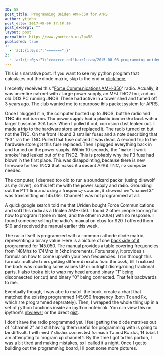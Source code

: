 ```yaml
---
ID: 58
post_title: Programming Uniden AMH-350 for APRS
author: ytjohn
post_date: 2017-05-06 17:58:10
post_excerpt: ""
layout: post
permalink: https://www.yourtech.us/?p=58
published: true
1:
  - 'a:1:{i:0;s:7:"=======";}'
2:
  - 'a:1:{i:0;s:71:">>>>>>> rollback1:raw/2015-08-03-programming-uniden-amh-350-for-aprs.md";}'
---
```

<p>This is a narrative post. If you want to see my python program that calculates out the diode matrix, skip to the end or <a href="http://nbviewer.ipython.org/gist/ytjohn/719504772237953eb28d">click here</a>,</p>
<p>I recently received this "<a href="http://i.imgur.com/mFzoKU5.jpg">Force Communications AMH-350</a>" radio. Actually, it was an entire cabinet with a large power supply, an MFJ TNC2 tnc, and an old DOS PC running JNOS. These had active in a tower shed and turned off 3 years ago. The club wanted me to repurpose this packet system for APRS.</p>
<p>Once I plugged it in, the computer booted up to JNOS, but the radio and TNC did not turn on. The power supply had a plastic box on the back with a larger bussman 30A fuse. When I pulled it out, corrosion dust leaked out. I made a trip to the hardware store and replaced it. The radio turned on but not the TNC. On the front I found 3 smaller fuses and a note describing that "F3" ran the TNC. Pulled that fuse out and it was dead. A second trip to the hardware store got this fuse replaced. Then I plugged everything back in and turned on the power supply. Within 10 seconds, the "make it work smoke" had leaked out of the TNC2. This is probably why the F3 fuse had blown in the first place. This was disappointing, because there is new firmware for the TNC2 that makes it a decent APRS TNC, no computer needed.</p>
<p>The computer, I deemed too old to run a soundcard packet (using direwolf as my driver), so this left me with the power supply and radio. Grounding out the PTT line and using a frequency counter, it showed me "channel 2" was transmitting on 145.050. Channel 1 was not programmed at all.</p>
<p>A quick google search told me that Uniden bought Force Communications and sold this radio as a Uniden AMH-350. I found 2 other people looking for how to program it (one in 1994, and the other in 2004) with no response. I found someone selling the radio's manual on ebay for $20. I offered them $10 and received the manual earlier this week.</p>
<p>The radio itself is programmed with a common cathode diode matrix, representing a binary value. Here is a picture of one <a href="https://lh3.googleusercontent.com/PU3U5GAr6WoglosW7O8Vo0x_cdAc6eTc_Zt2UHmYooda=w860-h1526-no">back side of it</a> programmed for 145.050. The manual provides a table covering frequencies from 148Mhz to 174Mhz in 5khz increments. Fortunately, it provides a formula on how to come up with your own frequencies. I ran through this formula multiple times getting different results from the book, till I realized the book was rounding some values UP or outright disregarding fractional parts. It also took a bit to wrap my head around binary "1" being disconnected (or cut) and binary "0" being connected. That felt backwards to me.</p>
<p>Eventually though, I was able to match the book, create a chart that matched the existing programmed 145.050 frequency (both Tx and Rx, which are programmed separately). Then, I wrapped the whole thing up in a set of python functions inside an ipython notebook. You can view this on ipython's <a href="http://nbviewer.ipython.org/gist/ytjohn/719504772237953eb28d">nbviewer</a> or the direct <a href="https://gist.github.com/ytjohn/719504772237953eb28d">gist</a>.</p>
<p>I don't have the radio programmed yet. I feel getting the diode matrixes out of "channel 2" and still having them useful for programming with is going to be difficult. I will need 7 diodes connected for each Tx and Rx slot, 14 total. I am attempting to program up channel 1. By the time I got to this portion, I was a bit tired and making mistakes, so I called it a night.  Once I get to building out the programming board, I'll post some more pictures.</p>
